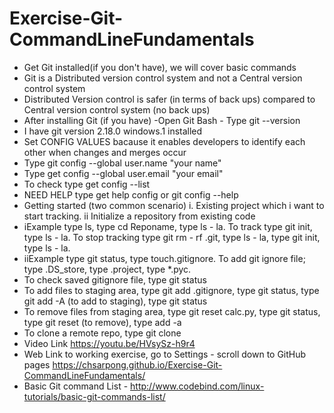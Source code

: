 # Exercise-Git-CommandLineFundamentals
+ Get Git installed(if you don't have), we will cover basic commands
+ Git is a Distributed version control system and not a Central version control system
+ Distributed Version control is safer (in terms of back ups) compared to Central version control system (no back ups)
+ After installing Git (if you have) -Open Git Bash - Type git --version
+ I have git version 2.18.0 windows.1 installed
+ Set CONFIG VALUES bacause it enables developers to identify each other when changes and merges occur
+ Type git config --global user.name "your name"
+ Type get config --global user.email "your email"
+ To check type get config --list 
+ NEED HELP type get help config or git config --help
+ Getting started (two common scenario) i. Existing project which i want to start tracking. ii Initialize a repository from existing code
+ iExample type ls, type cd Reponame, type ls - la. To track type git init, type ls - la. To stop tracking type git rm - rf .git, type ls - la, type git init, type ls - la.
+ iiExample type git status, type touch.gitignore. To add git ignore file; type .DS_store, type .project, type *.pyc. 
+ To check saved gitignore file, type git status
+ To add files to staging area, type git add .gitignore, type git status, type git add -A (to add to staging), type git status
+ To remove files  from staging area, type git reset calc.py, type git status, type git reset (to remove), type add -a
+ To clone a remote repo, type git clone <url> <where to clone> 
+ Video Link https://youtu.be/HVsySz-h9r4
+ Web Link to working exercise, go to Settings - scroll down to GitHub pages  https://chsarpong.github.io/Exercise-Git-CommandLineFundamentals/
+ Basic Git command List - http://www.codebind.com/linux-tutorials/basic-git-commands-list/
